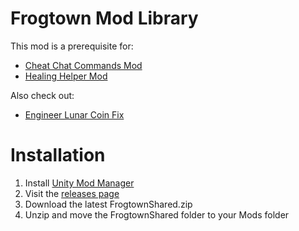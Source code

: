 # Frogtown Mod Library
This mod is a prerequisite for:
- [Cheat Chat Commands Mod](https://github.com/ToyDragon/ROR2ModChatCommandCheats)
- [Healing Helper Mod](https://github.com/ToyDragon/ROR2ModHealingHelper)

Also check out:
- [Engineer Lunar Coin Fix](https://github.com/ToyDragon/ROR2ModEngineerLunarCoinFix)

# Installation
1. Install [Unity Mod Manager](https://www.nexusmods.com/site/mods/21/)
2. Visit the [releases page](https://github.com/ToyDragon/ROR2ModShared/releases)
3. Download the latest FrogtownShared.zip
4. Unzip and move the FrogtownShared folder to your Mods folder
